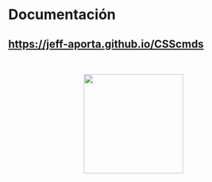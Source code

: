 # Documentación
## <a href="https://jeff-aporta.github.io/CSScmds" target="_blank">https://jeff-aporta.github.io/CSScmds</a>
<br/>
<p align="center">
    <img 
        src="https://jeff-aporta.github.io/CSScmds/src/img/logo.jpeg" 
        width="200"
    />
</p>